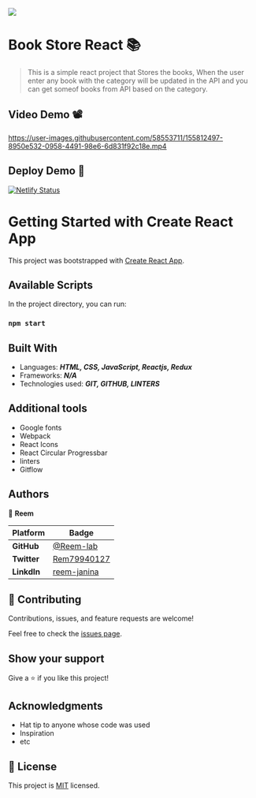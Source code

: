 
![](https://img.shields.io/static/v1?label=BY&message=Reemoz&color=pink)

<!-- Feel Free to Add, Update, Delete Any Section you find needs so -->

# Book Store React 📚

> This is a simple react project that Stores the books, When the user enter any book with the category will be updated in the API and you can get someof books from API based on the category.


## Video Demo 📽


https://user-images.githubusercontent.com/58553711/155812497-8950e532-0958-4491-98e6-6d831f92c18e.mp4




## Deploy Demo 🚀

[![Netlify Status](https://api.netlify.com/api/v1/badges/8f61cb7c-40f9-4d4d-aa7d-973269817785/deploy-status)](https://keen-liskov-f88a09.netlify.app/)


# Getting Started with Create React App

This project was bootstrapped with [Create React App](https://github.com/facebook/create-react-app).

## Available Scripts

In the project directory, you can run:

### `npm start`

## Built With

- Languages: _**HTML, CSS, JavaScript, Reactjs, Redux**_
- Frameworks: _**N/A**_
- Technologies used: _**GIT, GITHUB, LINTERS**_

## Additional tools
 - Google fonts
 - Webpack 
 - React Icons
 - React Circular Progressbar
 - linters
 - Gitflow

<!-- 
 ## Live Demo

[See My project Live here]()  -->


## Authors

<!-- Only Change Username for Different Accounts -->

👤 **Reem**

 Platform | Badge |
 --- | --- |
 **GitHub**  | [@Reem-lab](https://github.com/Reem-lab)
 **Twitter** | [Rem79940127](https://twitter.com/Rem79940127)
 **LinkdIn** | [reem-janina](https://www.linkedin.com/in/reem-janina-ab74ab21a/)


## 🤝 Contributing

Contributions, issues, and feature requests are welcome!

Feel free to check the [issues page](https://github.com/MrRamoun/WEBDEV/issues).

## Show your support

Give a ⭐️ if you like this project!

## Acknowledgments

- Hat tip to anyone whose code was used
- Inspiration
- etc

## 📝 License

This project is [MIT](/LICENSE) licensed.
